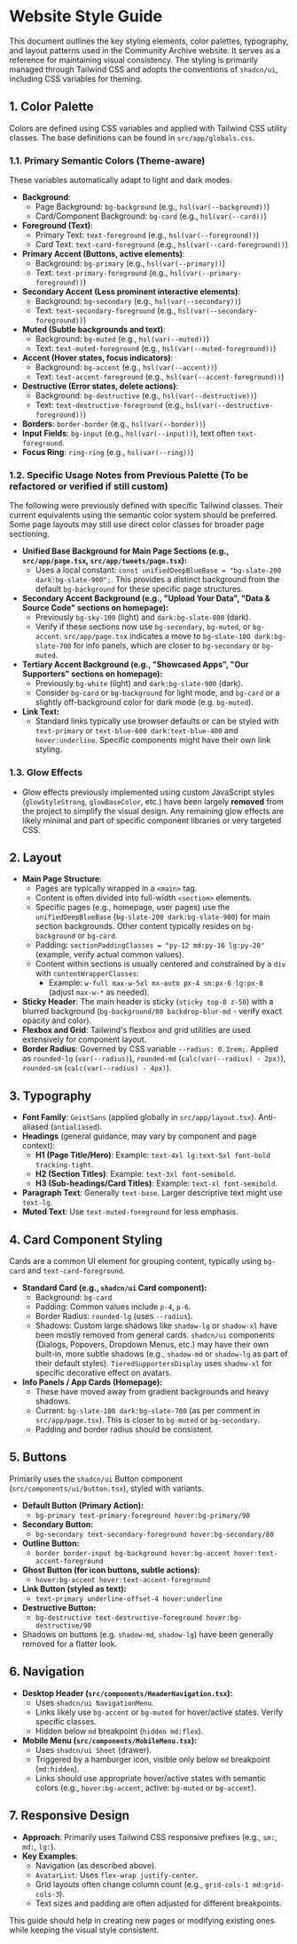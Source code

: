 # Website Style Guide

This document outlines the key styling elements, color palettes, typography, and layout patterns used in the Community Archive website. It serves as a reference for maintaining visual consistency. The styling is primarily managed through Tailwind CSS and adopts the conventions of `shadcn/ui`, including CSS variables for theming.

## 1. Color Palette

Colors are defined using CSS variables and applied with Tailwind CSS utility classes. The base definitions can be found in `src/app/globals.css`.

### 1.1. Primary Semantic Colors (Theme-aware)

These variables automatically adapt to light and dark modes.

*   **Background**:
    *   Page Background: `bg-background` (e.g., `hsl(var(--background))`)
    *   Card/Component Background: `bg-card` (e.g., `hsl(var(--card))`)
*   **Foreground (Text)**:
    *   Primary Text: `text-foreground` (e.g., `hsl(var(--foreground))`)
    *   Card Text: `text-card-foreground` (e.g., `hsl(var(--card-foreground))`)
*   **Primary Accent (Buttons, active elements)**:
    *   Background: `bg-primary` (e.g., `hsl(var(--primary))`)
    *   Text: `text-primary-foreground` (e.g., `hsl(var(--primary-foreground))`)
*   **Secondary Accent (Less prominent interactive elements)**:
    *   Background: `bg-secondary` (e.g., `hsl(var(--secondary))`)
    *   Text: `text-secondary-foreground` (e.g., `hsl(var(--secondary-foreground))`)
*   **Muted (Subtle backgrounds and text)**:
    *   Background: `bg-muted` (e.g., `hsl(var(--muted))`)
    *   Text: `text-muted-foreground` (e.g., `hsl(var(--muted-foreground))`)
*   **Accent (Hover states, focus indicators)**:
    *   Background: `bg-accent` (e.g., `hsl(var(--accent))`)
    *   Text: `text-accent-foreground` (e.g., `hsl(var(--accent-foreground))`)
*   **Destructive (Error states, delete actions)**:
    *   Background: `bg-destructive` (e.g., `hsl(var(--destructive))`)
    *   Text: `text-destructive-foreground` (e.g., `hsl(var(--destructive-foreground))`)
*   **Borders**: `border-border` (e.g., `hsl(var(--border))`)
*   **Input Fields**: `bg-input` (e.g., `hsl(var(--input))`), text often `text-foreground`.
*   **Focus Ring**: `ring-ring` (e.g., `hsl(var(--ring))`)

### 1.2. Specific Usage Notes from Previous Palette (To be refactored or verified if still custom)

The following were previously defined with specific Tailwind classes. Their current equivalents using the semantic color system should be preferred. Some page layouts may still use direct color classes for broader page sectioning.

*   **Unified Base Background for Main Page Sections (e.g., `src/app/page.tsx`, `src/app/tweets/page.tsx`):**
    *   Uses a local constant: `const unifiedDeepBlueBase = "bg-slate-200 dark:bg-slate-900";`. This provides a distinct background from the default `bg-background` for these specific page structures.
*   **Secondary Accent Background (e.g., "Upload Your Data", "Data & Source Code" sections on homepage):**
    *   Previously `bg-sky-100` (light) and `dark:bg-slate-800` (dark).
    *   Verify if these sections now use `bg-secondary`, `bg-muted`, or `bg-accent`. `src/app/page.tsx` indicates a move to `bg-slate-100 dark:bg-slate-700` for info panels, which are closer to `bg-secondary` or `bg-muted`.
*   **Tertiary Accent Background (e.g., "Showcased Apps", "Our Supporters" sections on homepage):**
    *   Previously `bg-white` (light) and `dark:bg-slate-900` (dark).
    *   Consider `bg-card` or `bg-background` for light mode, and `bg-card` or a slightly off-background color for dark mode (e.g. `bg-muted`).
*   **Link Text:**
    *   Standard links typically use browser defaults or can be styled with `text-primary` or `text-blue-600 dark:text-blue-400` and `hover:underline`. Specific components might have their own link styling.

### 1.3. Glow Effects

*   Glow effects previously implemented using custom JavaScript styles (`glowStyleStrong`, `glowBaseColor`, etc.) have been largely **removed** from the project to simplify the visual design. Any remaining glow effects are likely minimal and part of specific component libraries or very targeted CSS.

## 2. Layout

*   **Main Page Structure**:
    *   Pages are typically wrapped in a `<main>` tag.
    *   Content is often divided into full-width `<section>` elements.
    *   Specific pages (e.g., homepage, user pages) use the `unifiedDeepBlueBase` (`bg-slate-200 dark:bg-slate-900`) for main section backgrounds. Other content typically resides on `bg-background` or `bg-card`.
    *   Padding: `sectionPaddingClasses = "py-12 md:py-16 lg:py-20"` (example, verify actual common values).
    *   Content within sections is usually centered and constrained by a `div` with `contentWrapperClasses`:
        *   Example: `w-full max-w-5xl mx-auto px-4 sm:px-6 lg:px-8` (adjust `max-w-*` as needed).
*   **Sticky Header**: The main header is sticky (`sticky top-0 z-50`) with a blurred background (`bg-background/80 backdrop-blur-md` - verify exact opacity and color).
*   **Flexbox and Grid**: Tailwind's flexbox and grid utilities are used extensively for component layout.
*   **Border Radius**: Governed by CSS variable `--radius: 0.3rem;`. Applied as `rounded-lg` (`var(--radius)`), `rounded-md` (`calc(var(--radius) - 2px)`), `rounded-sm` (`calc(var(--radius) - 4px)`).

## 3. Typography

*   **Font Family**: `GeistSans` (applied globally in `src/app/layout.tsx`). Anti-aliased (`antialiased`).
*   **Headings** (general guidance, may vary by component and page context):
    *   **H1 (Page Title/Hero)**: Example: `text-4xl lg:text-5xl font-bold tracking-tight`.
    *   **H2 (Section Titles)**: Example: `text-3xl font-semibold`.
    *   **H3 (Sub-headings/Card Titles)**: Example: `text-xl font-semibold`.
*   **Paragraph Text**: Generally `text-base`. Larger descriptive text might use `text-lg`.
*   **Muted Text**: Use `text-muted-foreground` for less emphasis.

## 4. Card Component Styling

Cards are a common UI element for grouping content, typically using `bg-card` and `text-card-foreground`.

*   **Standard Card (e.g., `shadcn/ui` Card component):**
    *   Background: `bg-card`
    *   Padding: Common values include `p-4`, `p-6`.
    *   Border Radius: `rounded-lg` (uses `--radius`).
    *   Shadows: Custom large shadows like `shadow-lg` or `shadow-xl` have been mostly removed from general cards. `shadcn/ui` components (Dialogs, Popovers, Dropdown Menus, etc.) may have their own built-in, more subtle shadows (e.g., `shadow-md` or `shadow-lg` as part of their default styles). `TieredSupportersDisplay` uses `shadow-xl` for specific decorative effect on avatars.
*   **Info Panels / App Cards (Homepage):**
    *   These have moved away from gradient backgrounds and heavy shadows.
    *   Current: `bg-slate-100 dark:bg-slate-700` (as per comment in `src/app/page.tsx`). This is closer to `bg-muted` or `bg-secondary`.
    *   Padding and border radius should be consistent.

## 5. Buttons

Primarily uses the `shadcn/ui` Button component (`src/components/ui/button.tsx`), styled with variants.

*   **Default Button (Primary Action):**
    *   `bg-primary text-primary-foreground hover:bg-primary/90`
*   **Secondary Button:**
    *   `bg-secondary text-secondary-foreground hover:bg-secondary/80`
*   **Outline Button:**
    *   `border border-input bg-background hover:bg-accent hover:text-accent-foreground`
*   **Ghost Button (for icon buttons, subtle actions):**
    *   `hover:bg-accent hover:text-accent-foreground`
*   **Link Button (styled as text):**
    *   `text-primary underline-offset-4 hover:underline`
*   **Destructive Button:**
    *   `bg-destructive text-destructive-foreground hover:bg-destructive/90`
*   Shadows on buttons (e.g. `shadow-md`, `shadow-lg`) have been generally removed for a flatter look.

## 6. Navigation

*   **Desktop Header (`src/components/HeaderNavigation.tsx`):**
    *   Uses `shadcn/ui NavigationMenu`.
    *   Links likely use `bg-accent` or `bg-muted` for hover/active states. Verify specific classes.
    *   Hidden below `md` breakpoint (`hidden md:flex`).
*   **Mobile Menu (`src/components/MobileMenu.tsx`):**
    *   Uses `shadcn/ui Sheet` (drawer).
    *   Triggered by a hamburger icon, visible only below `md` breakpoint (`md:hidden`).
    *   Links should use appropriate hover/active states with semantic colors (e.g., `hover:bg-accent`, active: `bg-muted` or `bg-accent`).

## 7. Responsive Design

*   **Approach**: Primarily uses Tailwind CSS responsive prefixes (e.g., `sm:`, `md:`, `lg:`).
*   **Key Examples**:
    *   Navigation (as described above).
    *   `AvatarList`: Uses `flex-wrap justify-center`.
    *   Grid layouts often change column count (e.g., `grid-cols-1 md:grid-cols-3`).
    *   Text sizes and padding are often adjusted for different breakpoints.

This guide should help in creating new pages or modifying existing ones while keeping the visual style consistent. 